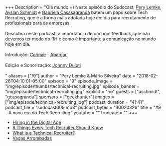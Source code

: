 +++
Description = "Olá mundo =) Neste episódio do Sudocast, [Pery Lemke](https://www.twitter.com/perylemke), [Ayslan Schmidt](https://twitter.com/ayschmidt) e [Gabriela Casasagranda](https://twitter.com/gabicasagranda) batem um papo sobre Tech Recruting, que é a forma mais adotada hoje em dia para recrutamento de profissionais para as empresas.<br/><br/> Descubra neste podcast, a importância de um bom feedback, que não devemos ter medo do RH e como é importante a comunicação no mundo hoje em dia.<br/><br/> Introdução: [Carinae](https://www.facebook.com/acarinae/) - [Abarcar](https://www.youtube.com/watch?v=NvLkTyrZBcg)<br/><br/> Edição e Sonorização: [Johnny Duluti](https://www.youtube.com/ferraduravideo)<br/><br/>"
aliases = ["/9"]
author = "Pery Lemke & Mário Silveira"
date = "2018-02-26T04:10:01-05:00"
episode = "9"
episode_image = "img/episode/thumbs/technical-recruiting.jpg"
episode_banner = "img/episode/technical-recruiting.jpg"
explicit = "no"
guests = ["aschmidt", "gcasagranda"]
sponsors = ["geekhunter"]
images = ["img/episode/technical-recruiting.jpg"]
podcast_duration = "41:41"
podcast_file = "sudocast009.mp3"
podcast_bytes = "40020326"
title = "#9 - A nova era do Tech Recruiting"
youtube = ""
truncate = ""
+++
* [Hiring in the Digital Age](https://www.businessnewsdaily.com/6975-future-of-recruiting.html)
* [8 Things Every Tech Recruiter Should Know](https://www.forbes.com/sites/quora/2015/01/26/8-things-every-tech-recruiter-should-know/#28f347b46649)
* [What is a Technical Recruiter?](https://blog.hackerrank.com/what-technical-recruiter/)
* [Vagas Arrombadas](https://www.facebook.com/vagasVTNC/)
